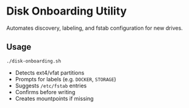 # Disk Onboarding Utility

Automates discovery, labeling, and fstab configuration for new drives.

## Usage

```bash
./disk-onboarding.sh
```

- Detects ext4/vfat partitions
- Prompts for labels (e.g. `DOCKER`, `STORAGE`)
- Suggests `/etc/fstab` entries
- Confirms before writing
- Creates mountpoints if missing
